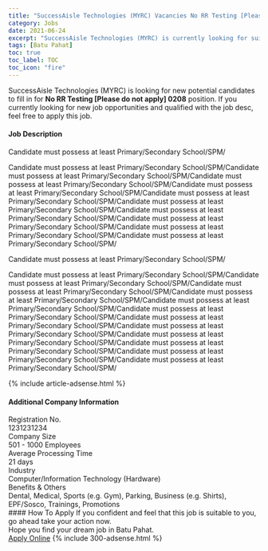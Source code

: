 ```yaml
---
title: "SuccessAisle Technologies (MYRC) Vacancies No RR Testing [Please do not apply] 0208" 
category: Jobs 
date: 2021-06-24 
excerpt: "SuccessAisle Technologies (MYRC) is currently looking for suitable person to fill in the No RR Testing [Please do not apply] 0208 which based in Batu Pahat" 
tags: [Batu Pahat] 
toc: true 
toc_label: TOC 
toc_icon: "fire" 
--- 
```


<p>SuccessAisle Technologies (MYRC) is looking for new potential candidates to fill in for <b>No RR Testing [Please do not apply] 0208</b> position. If you currently looking for new job opportunities and qualified with the job desc, feel free to apply this job.
</p><div><div><h4>Job Description</h4></div><div><div><span><div><p>Candidate must possess at least Primary/Secondary School/SPM/</p><p>Candidate must possess at least Primary/Secondary School/SPM/Candidate must possess at least Primary/Secondary School/SPM/Candidate must possess at least Primary/Secondary School/SPM/Candidate must possess at least Primary/Secondary School/SPM/Candidate must possess at least Primary/Secondary School/SPM/Candidate must possess at least Primary/Secondary School/SPM/Candidate must possess at least Primary/Secondary School/SPM/Candidate must possess at least Primary/Secondary School/SPM/Candidate must possess at least Primary/Secondary School/SPM/Candidate must possess at least Primary/Secondary School/SPM/</p><p>Candidate must possess at least Primary/Secondary School/SPM/</p><p>Candidate must possess at least Primary/Secondary School/SPM/Candidate must possess at least Primary/Secondary School/SPM/Candidate must possess at least Primary/Secondary School/SPM/Candidate must possess at least Primary/Secondary School/SPM/Candidate must possess at least Primary/Secondary School/SPM/Candidate must possess at least Primary/Secondary School/SPM/Candidate must possess at least Primary/Secondary School/SPM/Candidate must possess at least Primary/Secondary School/SPM/Candidate must possess at least Primary/Secondary School/SPM/Candidate must possess at least Primary/Secondary School/SPM/Candidate must possess at least Primary/Secondary School/SPM/Candidate must possess at least Primary/Secondary School/SPM/</p></div></span></div></div></div> 
{% include article-adsense.html %} 
<div><div><h4>Additional Company Information</h4></div><div><div><div><div><div><div><div><span>Registration No.</span></div><div><span>1231231234</span></div></div></div></div><div><div><div><div><span>Company Size</span></div><div><span>501 - 1000 Employees</span></div></div></div></div><div><div><div><div><span>Average Processing Time</span></div><div><span>21 days</span></div></div></div></div><div><div><div><div><span>Industry</span></div><div><span>Computer/Information Technology (Hardware)</span></div></div></div></div><div><div><div><div><span>Benefits &amp; Others</span></div><div><span>Dental, Medical, Sports (e.g. Gym), Parking, Business (e.g. Shirts), EPF/Sosco, Trainings, Promotions</span></div></div></div></div></div></div></div></div> 
#### How To Apply 
If you confident and feel that this job is suitable to you, go ahead take your action now. <br/> 
Hope you find your dream job in Batu Pahat. <br/> 
<a href="https://www.jobstreet.com.my/en/job/no-rr-testing-[please-do-not-apply]-0208-4598619?jobId=jobstreet-my-job-4598619&" class="btn btn--info" target="_blank" rel="nofollow noopenner">Apply Online</a> 
{% include 300-adsense.html %} 